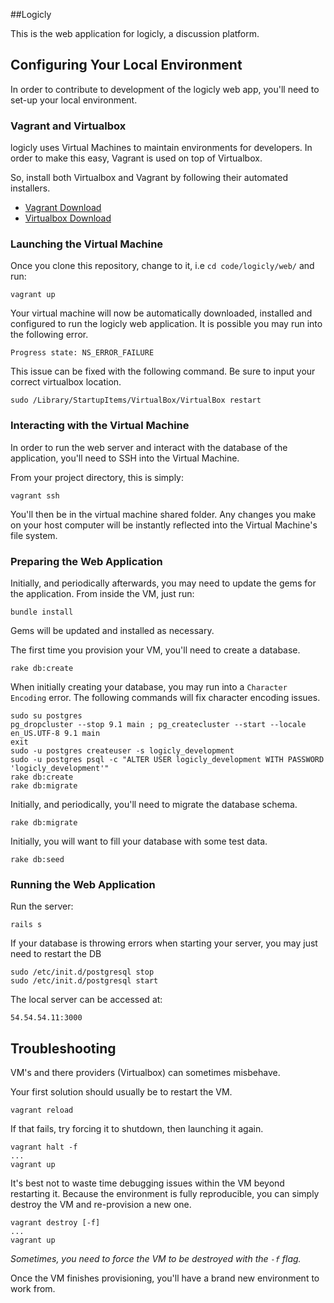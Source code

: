 ##Logicly

This is the web application for logicly, a discussion platform.

## Configuring Your Local Environment

In order to contribute to development of the logicly web app, you'll need to
set-up your local environment.

### Vagrant and Virtualbox

logicly uses Virtual Machines to maintain environments for developers.
In order to make this easy, Vagrant is used on top of Virtualbox.

So, install both Virtualbox and Vagrant by following their automated
installers.

- [Vagrant Download](http://www.vagrantup.com/downloads.html)
- [Virtualbox Download](https://www.virtualbox.org/wiki/Downloads)

### Launching the Virtual Machine

Once you clone this repository, change to it, i.e `cd code/logicly/web/` and
run:

    vagrant up

Your virtual machine will now be automatically downloaded, installed and
configured to run the logicly web application. It is possible you may run into
the following error.

    Progress state: NS_ERROR_FAILURE

This issue can be fixed with the following command. Be sure to input your
correct virtualbox location.

    sudo /Library/StartupItems/VirtualBox/VirtualBox restart

### Interacting with the Virtual Machine

In order to run the web server and interact with the database of the
application, you'll need to SSH into the Virtual Machine.

From your project directory, this is simply:

    vagrant ssh

You'll then be in the virtual machine shared folder. Any changes you make
on your host computer will be instantly reflected into the Virtual Machine's
file system.

### Preparing the Web Application

Initially, and periodically afterwards, you may need to update
the gems for the application. From inside the VM, just run:

    bundle install

Gems will be updated and installed as necessary.

The first time you provision your VM, you'll need to create a database.

    rake db:create

When initially creating your database, you may run into a `Character Encoding` error.
The following commands will fix character encoding issues.

    sudo su postgres
    pg_dropcluster --stop 9.1 main ; pg_createcluster --start --locale en_US.UTF-8 9.1 main
    exit
    sudo -u postgres createuser -s logicly_development
    sudo -u postgres psql -c "ALTER USER logicly_development WITH PASSWORD 'logicly_development'"
    rake db:create
    rake db:migrate

Initially, and periodically, you'll need to migrate the database schema.

    rake db:migrate

Initially, you will want to fill your database with some test data.

    rake db:seed

### Running the Web Application

Run the server:

    rails s

If your database is throwing errors when starting your server, you may just need to restart the DB

    sudo /etc/init.d/postgresql stop
    sudo /etc/init.d/postgresql start

The local server can be accessed at:

    54.54.54.11:3000

## Troubleshooting

VM's and there providers (Virtualbox) can sometimes misbehave.

Your first solution should usually be to restart the VM.

    vagrant reload

If that fails, try forcing it to shutdown, then launching it again.

    vagrant halt -f
    ...
    vagrant up

It's best not to waste time debugging issues within the VM beyond
restarting it. Because the environment is fully reproducible, you
can simply destroy the VM and re-provision a new one.

    vagrant destroy [-f]
    ...
    vagrant up

*Sometimes, you need to force the VM to be destroyed with the `-f` flag.*

Once the VM finishes provisioning, you'll have a brand new environment
to work from.
